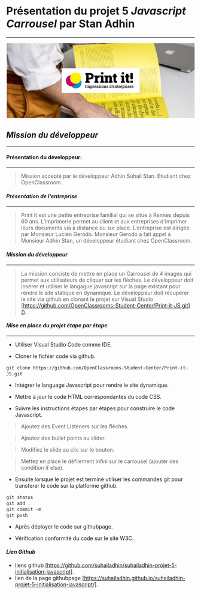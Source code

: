 # Présentation du projet 5 *Javascript Carrousel* par Stan Adhin
--------------------------------------------------------------------------
![image d'illustration](https://github.com/suhailadhin/suhailadhin-projet-5-initialisation-javascript/blob/main/assets/image%20illustration.JPG)

## *Mission du développeur*
---------------------------------------------------------------------------
#### Présentation du développeur:
---------------------------------

> Mission accepté par le développeur Adhin Suhail Stan. Etudiant chez OpenClassroom.

#### *Présentation de l'entreprise*
----------------------------------

> Print it est une petite entreprise familial qui se situe à Rennes depuis 60 ans.
L'imprimerie permet au client et aux entreprises d'imprimer leurs documents via à 
distance ou sur place. L'entreprise est dirigée par Monsieur Lucien Gerodo.
Monsieur Gerodo a fait appel à Monsieur Adhin Stan, un développeur étudiant chez OpenClassroom.

#### *Mission du développeur*
-------------------------------

> La mission consiste de mettre en place un Carrousel de 4 images qui permet aux utilisateurs de cliquer sur les flèches.
> Le développeur doit insérer et utiliser le langague javascript sur la page existant pour rendre le site statique en dynamique.
> Le développeur doit récuperer le site via github en clonant le projet sur Visual Studio [https://github.com/OpenClassrooms-Student-Center/Print-it-JS.git]().

#### *Mise en place du projet étape par étape*
------------------------------

- Utiliser Visual Studio Code comme IDE.

- Cloner le fichier code via github.
````terminal
git clone https://github.com/OpenClassrooms-Student-Center/Print-it-JS.git
````

- Intégrer le language Javascript pour rendre le site dynamique.

- Mettre à jour le code HTML correspondantes du code CSS.

- Suivre les instructions étapes par étapes pour construire le code Javascript.
> Ajoutez des Event Listeners sur les flèches.

> Ajoutez des bullet points au slider.

> Modifiez le slide au clic sur le bouton.

> Mettez en place le défilement infini sur le carrousel (ajouter des condition if else). 

- Ensuite lorsque le projet est terminé utiliser les commandes git pour transferer le code sur la platforme github.
````terminal
git status
git add .
git commit -m
git push
````
- Après déployer le code sur githubpage.

- Vérification conformité du code sur le site W3C.

#### *Lien Github*

- liens github [https://github.com/suhailadhin/suhailadhin-projet-5-initialisation-javascript].
- lien de la page githubpage [https://suhailadhin.github.io/suhailadhin-projet-5-initialisation-javascript/].